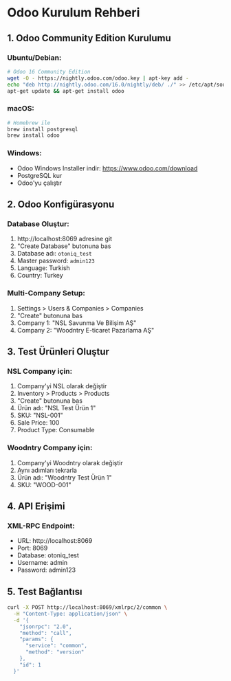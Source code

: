 # Odoo Kurulum Rehberi

## 1. Odoo Community Edition Kurulumu

### Ubuntu/Debian:

```bash
# Odoo 16 Community Edition
wget -O - https://nightly.odoo.com/odoo.key | apt-key add -
echo "deb http://nightly.odoo.com/16.0/nightly/deb/ ./" >> /etc/apt/sources.list.d/odoo.list
apt-get update && apt-get install odoo
```

### macOS:

```bash
# Homebrew ile
brew install postgresql
brew install odoo
```

### Windows:

- Odoo Windows Installer indir: https://www.odoo.com/download
- PostgreSQL kur
- Odoo'yu çalıştır

## 2. Odoo Konfigürasyonu

### Database Oluştur:

1. http://localhost:8069 adresine git
2. "Create Database" butonuna bas
3. Database adı: `otoniq_test`
4. Master password: `admin123`
5. Language: Turkish
6. Country: Turkey

### Multi-Company Setup:

1. Settings > Users & Companies > Companies
2. "Create" butonuna bas
3. Company 1: "NSL Savunma Ve Bilişim AŞ"
4. Company 2: "Woodntry E-ticaret Pazarlama AŞ"

## 3. Test Ürünleri Oluştur

### NSL Company için:

1. Company'yi NSL olarak değiştir
2. Inventory > Products > Products
3. "Create" butonuna bas
4. Ürün adı: "NSL Test Ürün 1"
5. SKU: "NSL-001"
6. Sale Price: 100
7. Product Type: Consumable

### Woodntry Company için:

1. Company'yi Woodntry olarak değiştir
2. Aynı adımları tekrarla
3. Ürün adı: "Woodntry Test Ürün 1"
4. SKU: "WOOD-001"

## 4. API Erişimi

### XML-RPC Endpoint:

- URL: http://localhost:8069
- Port: 8069
- Database: otoniq_test
- Username: admin
- Password: admin123

## 5. Test Bağlantısı

```bash
curl -X POST http://localhost:8069/xmlrpc/2/common \
  -H "Content-Type: application/json" \
  -d '{
    "jsonrpc": "2.0",
    "method": "call",
    "params": {
      "service": "common",
      "method": "version"
    },
    "id": 1
  }'
```

